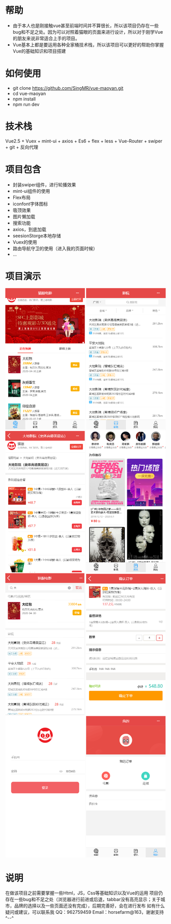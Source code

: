 帮助
===
* 由于本人也是刚接触vue甚至前端时间并不算很长，所以该项目仍存在一些bug和不足之处。因为可以对照着猫眼的页面来进行设计，所以对于刚学Vue的朋友来说非常适合上手的项目。
* Vue基本上都是要运用各种全家桶技术栈，所以该项目可以更好的帮助你掌握Vue的基础知识和项目搭建

如何使用
====
* git clone https://github.com/SingMR/vue-maoyan.git
* cd vue-maoyan
* npm install
* npm run dev

技术栈
====
Vue2.5 + Vuex + mint-ui + axios + Es6 + flex + less + Vue-Router + swiper + git + 反向代理

项目包含
====
* 封装swiper组件，进行轮播效果
* mint-ui组件的使用
* Flex布局
* iconfont字体图标
* 吸顶效果
* 图片懒加载
* 搜索功能
* axios，到底加载
* seesionStorge本地存储
* Vuex的使用
* 路由导航守卫的使用（进入我的页面时候）
* ...

项目演示
===

<img src="https://github.com/SingMR/vue-maoyan/blob/master/screenShots/Home.jpg" width="250"> <img src="https://github.com/SingMR/vue-maoyan/blob/master/screenShots/Cinema.jpg" width="250"> <img src="https://github.com/SingMR/vue-maoyan/blob/master/screenShots/CinemaDetail.jpg" width="250"> <img src="https://github.com/SingMR/vue-maoyan/blob/master/screenShots/ZiXun.jpg" width="250"> <img src="https://github.com/SingMR/vue-maoyan/blob/master/screenShots/Search.jpg" width="250"> <img src="https://github.com/SingMR/vue-maoyan/blob/master/screenShots/Order.jpg" width="250"> <img src="https://github.com/SingMR/vue-maoyan/blob/master/screenShots/Login.png" width="250"> <img src="https://github.com/SingMR/vue-maoyan/blob/master/screenShots/My.jpg" width="250">

说明
===
在做该项目之前需要掌握一些Html，JS，Css等基础知识以及Vue的运用
项目仍存在一些bug和不足之处（浏览器进行前进或后退，tabbar没有高亮显示；关于城市，品牌的选择以及一些页面还没有完成），后期完善好，会在进行发布
如有什么疑问或建议，可以联系我 QQ：962759459 Email：horsefarm@163，谢谢支持^--^
